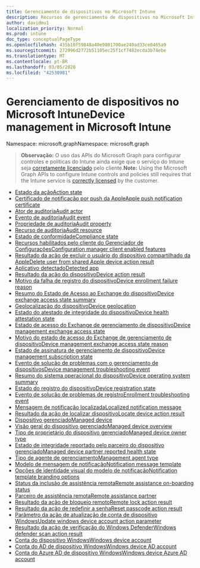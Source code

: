 ```yaml
---
title: Gerenciamento de dispositivos no Microsoft Intune
description: Recursos de gerenciamento de dispositivos no Microsoft Intune
author: davidmu1
localization_priority: Normal
ms.prod: intune
doc_type: conceptualPageType
ms.openlocfilehash: 435b10f59848a40e9801700ae240ad33ce0465a9
ms.sourcegitcommit: 272996d2772b51105ec25f1cf7482ecda3b74ebe
ms.translationtype: MT
ms.contentlocale: pt-BR
ms.lasthandoff: 03/05/2020
ms.locfileid: "42530981"
---
```

# <a name="device-management-in-microsoft-intune"></a><span data-ttu-id="776eb-103">Gerenciamento de dispositivos no Microsoft Intune</span><span class="sxs-lookup"><span data-stu-id="776eb-103">Device management in Microsoft Intune</span></span>

<span data-ttu-id="776eb-104">Namespace: microsoft.graph</span><span class="sxs-lookup"><span data-stu-id="776eb-104">Namespace: microsoft.graph</span></span>

> <span data-ttu-id="776eb-105">**Observação:** O uso das APIs do Microsoft Graph para configurar controles e políticas do Intune ainda exige que o serviço do Intune seja [corretamente licenciado](https://www.microsoft.com/en-us/cloud-platform/microsoft-intune-pricing) pelo cliente.</span><span class="sxs-lookup"><span data-stu-id="776eb-105">**Note:** Using the Microsoft Graph APIs to configure Intune controls and policies still requires that the Intune service is [correctly licensed](https://www.microsoft.com/en-us/cloud-platform/microsoft-intune-pricing) by the customer.</span></span>

- [<span data-ttu-id="776eb-106">Estado da ação</span><span class="sxs-lookup"><span data-stu-id="776eb-106">Action state</span></span>](intune-devices-actionstate.md)
- [<span data-ttu-id="776eb-107">Certificado de notificação por push da Apple</span><span class="sxs-lookup"><span data-stu-id="776eb-107">Apple push notification certificate</span></span>](intune-devices-applepushnotificationcertificate.md)
- [<span data-ttu-id="776eb-108">Ator de auditoria</span><span class="sxs-lookup"><span data-stu-id="776eb-108">Audit actor</span></span>](intune-auditing-auditactor.md)
- [<span data-ttu-id="776eb-109">Evento de auditoria</span><span class="sxs-lookup"><span data-stu-id="776eb-109">Audit event</span></span>](intune-auditing-auditevent.md)
- [<span data-ttu-id="776eb-110">Propriedade de auditoria</span><span class="sxs-lookup"><span data-stu-id="776eb-110">Audit property</span></span>](intune-auditing-auditproperty.md)
- [<span data-ttu-id="776eb-111">Recurso de auditoria</span><span class="sxs-lookup"><span data-stu-id="776eb-111">Audit resource</span></span>](intune-auditing-auditresource.md)
- [<span data-ttu-id="776eb-112">Estado de conformidade</span><span class="sxs-lookup"><span data-stu-id="776eb-112">Compliance state</span></span>](intune-devices-compliancestate.md)
- [<span data-ttu-id="776eb-113">Recursos habilitados pelo cliente do Gerenciador de Configurações</span><span class="sxs-lookup"><span data-stu-id="776eb-113">Configuration manager client enabled features</span></span>](intune-devices-configurationmanagerclientenabledfeatures.md)
- [<span data-ttu-id="776eb-114">Resultado da ação de excluir o usuário do dispositivo compartilhado da Apple</span><span class="sxs-lookup"><span data-stu-id="776eb-114">Delete user from shared Apple device action result</span></span>](intune-devices-deleteuserfromsharedappledeviceactionresult.md)
- [<span data-ttu-id="776eb-115">Aplicativo detectado</span><span class="sxs-lookup"><span data-stu-id="776eb-115">Detected app</span></span>](intune-devices-detectedapp.md)
- [<span data-ttu-id="776eb-116">Resultado da ação do dispositivo</span><span class="sxs-lookup"><span data-stu-id="776eb-116">Device action result</span></span>](intune-devices-deviceactionresult.md)
- [<span data-ttu-id="776eb-117">Motivo da falha de registro do dispositivo</span><span class="sxs-lookup"><span data-stu-id="776eb-117">Device enrollment failure reason</span></span>](intune-troubleshooting-deviceenrollmentfailurereason.md)
- [<span data-ttu-id="776eb-118">Resumo do Estado de Acesso ao Exchange do dispositivo</span><span class="sxs-lookup"><span data-stu-id="776eb-118">Device exchange access state summary</span></span>](intune-devices-deviceexchangeaccessstatesummary.md)
- [<span data-ttu-id="776eb-119">Geolocalização do dispositivo</span><span class="sxs-lookup"><span data-stu-id="776eb-119">Device geolocation</span></span>](intune-devices-devicegeolocation.md)
- [<span data-ttu-id="776eb-120">Estado do atestado de integridade do dispositivo</span><span class="sxs-lookup"><span data-stu-id="776eb-120">Device health attestation state</span></span>](intune-devices-devicehealthattestationstate.md)
- [<span data-ttu-id="776eb-121">Estado de acesso do Exchange de gerenciamento de dispositivo</span><span class="sxs-lookup"><span data-stu-id="776eb-121">Device management exchange access state</span></span>](intune-devices-devicemanagementexchangeaccessstate.md)
- [<span data-ttu-id="776eb-122">Motivo do estado de acesso do Exchange de gerenciamento de dispositivo</span><span class="sxs-lookup"><span data-stu-id="776eb-122">Device management exchange access state reason</span></span>](intune-devices-devicemanagementexchangeaccessstatereason.md)
- [<span data-ttu-id="776eb-123">Estado de assinatura de gerenciamento de dispositivo</span><span class="sxs-lookup"><span data-stu-id="776eb-123">Device management subscription state</span></span>](intune-devices-devicemanagementsubscriptionstate.md)
- [<span data-ttu-id="776eb-124">Evento de solução de problemas com o gerenciamento de dispositivos</span><span class="sxs-lookup"><span data-stu-id="776eb-124">Device management troubleshooting event</span></span>](intune-troubleshooting-devicemanagementtroubleshootingevent.md)
- [<span data-ttu-id="776eb-125">Resumo do sistema operacional do dispositivo</span><span class="sxs-lookup"><span data-stu-id="776eb-125">Device operating system summary</span></span>](intune-devices-deviceoperatingsystemsummary.md)
- [<span data-ttu-id="776eb-126">Estado do registro do dispositivo</span><span class="sxs-lookup"><span data-stu-id="776eb-126">Device registration state</span></span>](intune-devices-deviceregistrationstate.md)
- [<span data-ttu-id="776eb-127">Evento de solução de problemas de registro</span><span class="sxs-lookup"><span data-stu-id="776eb-127">Enrollment troubleshooting event</span></span>](intune-troubleshooting-enrollmenttroubleshootingevent.md)
- [<span data-ttu-id="776eb-128">Mensagem de notificação localizada</span><span class="sxs-lookup"><span data-stu-id="776eb-128">Localized notification message</span></span>](intune-notification-localizednotificationmessage.md)
- [<span data-ttu-id="776eb-129">Resultado da ação de localizar dispositivo</span><span class="sxs-lookup"><span data-stu-id="776eb-129">Locate device action result</span></span>](intune-devices-locatedeviceactionresult.md)
- [<span data-ttu-id="776eb-130">Dispositivo gerenciado</span><span class="sxs-lookup"><span data-stu-id="776eb-130">Managed device</span></span>](intune-devices-manageddevice.md)
- [<span data-ttu-id="776eb-131">Visão geral do dispositivo gerenciado</span><span class="sxs-lookup"><span data-stu-id="776eb-131">Managed device overview</span></span>](intune-devices-manageddeviceoverview.md)
- [<span data-ttu-id="776eb-132">Tipo de proprietário do dispositivo gerenciado</span><span class="sxs-lookup"><span data-stu-id="776eb-132">Managed device owner type</span></span>](intune-devices-manageddeviceownertype.md)
- [<span data-ttu-id="776eb-133">Estado de integridade reportado pelo parceiro do dispositivo gerenciado</span><span class="sxs-lookup"><span data-stu-id="776eb-133">Managed device partner reported health state</span></span>](intune-devices-manageddevicepartnerreportedhealthstate.md)
- [<span data-ttu-id="776eb-134">Tipo de agente de gerenciamento</span><span class="sxs-lookup"><span data-stu-id="776eb-134">Management agent type</span></span>](intune-devices-managementagenttype.md)
- [<span data-ttu-id="776eb-135">Modelo de mensagem de notificação</span><span class="sxs-lookup"><span data-stu-id="776eb-135">Notification message template</span></span>](intune-notification-notificationmessagetemplate.md)
- [<span data-ttu-id="776eb-136">Opções de identidade visual do modelo de notificação</span><span class="sxs-lookup"><span data-stu-id="776eb-136">Notification template branding options</span></span>](intune-notification-notificationtemplatebrandingoptions.md)
- [<span data-ttu-id="776eb-137">Status da inclusão de assistência remota</span><span class="sxs-lookup"><span data-stu-id="776eb-137">Remote assistance on-boarding status</span></span>](intune-remoteassistance-remoteassistanceonboardingstatus.md)
- [<span data-ttu-id="776eb-138">Parceiro de assistência remota</span><span class="sxs-lookup"><span data-stu-id="776eb-138">Remote assistance partner</span></span>](intune-remoteassistance-remoteassistancepartner.md)
- [<span data-ttu-id="776eb-139">Resultado da ação de bloqueio remoto</span><span class="sxs-lookup"><span data-stu-id="776eb-139">Remote lock action result</span></span>](intune-devices-remotelockactionresult.md)
- [<span data-ttu-id="776eb-140">Resultado da ação de redefinir a senha</span><span class="sxs-lookup"><span data-stu-id="776eb-140">Reset passcode action result</span></span>](intune-devices-resetpasscodeactionresult.md)
- [<span data-ttu-id="776eb-141">Parâmetro da ação de atualização de conta de dispositivo Windows</span><span class="sxs-lookup"><span data-stu-id="776eb-141">Update windows device account action parameter</span></span>](intune-devices-updatewindowsdeviceaccountactionparameter.md)
- [<span data-ttu-id="776eb-142">Resultado da ação de verificação do Windows Defender</span><span class="sxs-lookup"><span data-stu-id="776eb-142">Windows defender scan action result</span></span>](intune-devices-windowsdefenderscanactionresult.md)
- [<span data-ttu-id="776eb-143">Conta do dispositivo Windows</span><span class="sxs-lookup"><span data-stu-id="776eb-143">Windows device account</span></span>](intune-devices-windowsdeviceaccount.md)
- [<span data-ttu-id="776eb-144">Conta do AD de dispositivo Windows</span><span class="sxs-lookup"><span data-stu-id="776eb-144">Windows device AD account</span></span>](intune-devices-windowsdeviceadaccount.md)
- [<span data-ttu-id="776eb-145">Conta do Azure AD de dispositivo Windows</span><span class="sxs-lookup"><span data-stu-id="776eb-145">Windows device Azure AD account</span></span>](intune-devices-windowsdeviceazureadaccount.md)

